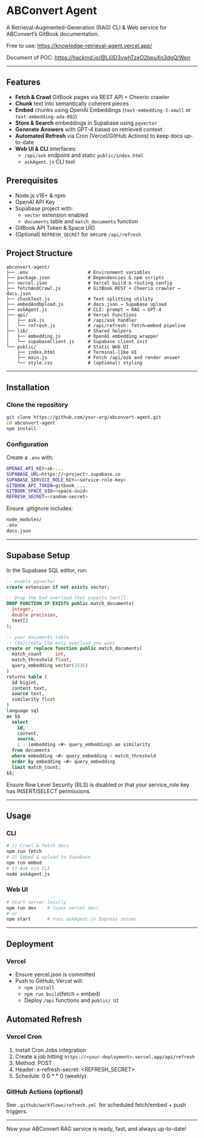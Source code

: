 # ABConvert Agent

A Retrieval-Augmented-Generation (RAG) CLI & Web service for ABConvert’s GitBook documentation.

Free to use: https://knowledge-retrieval-agent.vercel.app/

Document of POC: https://hackmd.io/@Lj0D3vwhTzeO2bpuXn3dgQ/Wen

---

## Features

- **Fetch & Crawl** GitBook pages via REST API + Cheerio crawler  
- **Chunk** text into semantically coherent pieces  
- **Embed** chunks using OpenAI Embeddings (`text-embedding-3-small` or `text-embedding-ada-002`)  
- **Store & Search** embeddings in Supabase using `pgvector`  
- **Generate Answers** with GPT-4 based on retrieved context  
- **Automated Refresh** via Cron (Vercel/GitHub Actions) to keep docs up-to-date  
- **Web UI & CLI** interfaces:  
  - `/api/ask` endpoint and static `public/index.html`  
  - `askAgent.js` CLI tool  

## Prerequisites

- Node.js v16+ & npm  
- OpenAI API Key  
- Supabase project with:  
  - `vector` extension enabled  
  - `documents` table and `match_documents` function  
- GitBook API Token & Space UID  
- (Optional) `REFRESH_SECRET` for secure `/api/refresh`

## Project Structure

```text
abconvert-agent/
├── .env                      # Environment variables
├── package.json              # Dependencies & npm scripts
├── vercel.json               # Vercel build & routing config
├── fetchAndCrawl.js          # GitBook REST + Cheerio crawler → docs.json
├── chunkText.js              # Text splitting utility
├── embedAndUpload.js         # docs.json → Supabase upload
├── askAgent.js               # CLI: prompt → RAG → GPT-4
├── api/                      # Vercel Functions
│   ├── ask.js                # /api/ask handler
│   └── refresh.js            # /api/refresh: fetch→embed pipeline
├── lib/                      # Shared helpers
│   ├── embedding.js          # OpenAI embedding wrapper
│   └── supabaseClient.js     # Supabase client init
└── public/                   # Static Web UI
    ├── index.html            # Terminal-like UI
    ├── main.js               # Fetch /api/ask and render answer
    └── style.css             # (optional) styling
```

---

## Installation
### Clone the repository
```bash
git clone https://github.com/your-org/abconvert-agent.git
cd abconvert-agent
npm install
```

### Configuration
Create a `.env` with:
```bash
OPENAI_API_KEY=sk-...
SUPABASE_URL=https://<project>.supabase.co
SUPABASE_SERVICE_ROLE_KEY=<service-role-key>
GITBOOK_API_TOKEN=gitbook_...
GITBOOK_SPACE_UID=<space-uuid>
REFRESH_SECRET=<random-secret>
```

Ensure .gitignore includes:
```bash
node_modules/
.env
docs.json
```

---
## Supabase Setup
In the Supabase SQL editor, run:

```sql
-- enable pgvector
create extension if not exists vector;

-- Drop the bad overload that expects text[]
DROP FUNCTION IF EXISTS public.match_documents(
  integer,
  double precision,
  text[]
);

-- your documents table
-- (Re)create the only overload you want
create or replace function public.match_documents(
  match_count     int,
  match_threshold float,
  query_embedding vector(1536)
)
returns table (
  id bigint,
  content text,
  source text,
  similarity float
)
language sql
as $$
  select
    id,
    content,
    source,
    1 - (embedding <#> query_embedding) as similarity
  from documents
  where embedding <#> query_embedding < match_threshold
  order by embedding <#> query_embedding
  limit match_count;
$$;
```

Ensure Row Level Security (RLS) is disabled or that your service_role key has INSERT/SELECT permissions.

--- 

## Usage
### CLI
```bash
# 1) Crawl & fetch docs
npm run fetch
# 2) Embed & upload to Supabase
npm run embed
# 3) Ask via CLI
node askAgent.js
```

### Web UI
```bash
# Start server locally
npm run dev    # (uses vercel dev)
# or
npm start      # runs askAgent.js Express server
```

---

## Deployment
### Vercel
- Ensure vercel.json is committed
- Push to GitHub; Vercel will:
  - `npm install`
  - `npm run build`(fetch + embed)
  - Deploy `/api` functions and `public/ UI`

## Automated Refresh
### Vercel Cron
1. Install Cron Jobs integration
2. Create a job hitting `https://<your-deployment>.vercel.app/api/refresh`
3. Method: POST
4. Header: x-refresh-secret: <REFRESH_SECRET>
5. Schedule: 0 0 * * 0 (weekly)

### GitHub Actions (optional)
See `.github/workflows/refresh.yml `for scheduled fetch/embed + push triggers.

---

Now your ABConvert RAG service is ready, fast, and always up-to-date!

